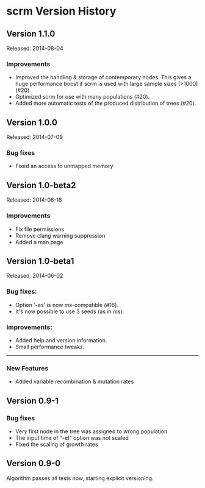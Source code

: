 scrm Version History
========================

Version 1.1.0
------------------------
Released: 2014-08-04

### Improvements
+ Improved the handling & storage of contemporary nodes. This gives a huge
  performance boost if scrm is used with large sample sizes (>1000) (#20). 
+ Optimized scrm for use with many populations (#20). 
+ Added more automatic tests of the produced distribution of trees (#20).



Version 1.0.0 
------------------------
Released: 2014-07-09

### Bug fixes
+ Fixed an access to unmapped memory



Version 1.0-beta2
------------------------
Released: 2014-06-18

### Improvements
+ Fix file permissions
+ Remove clang warning suppression
+ Added a man page



Version 1.0-beta1
------------------------
Released: 2014-06-02

### Bug fixes:
+ Option '-es' is now ms-compatible (#16).
+ It's now possible to use 3 seeds (as in ms).

### Improvements:
+ Added help and version information.
+ Small performance tweaks.




------------------------

### New Features
+ Added variable recombination & mutation rates



Version 0.9-1
------------------------

### Bug fixes
+ Very first node in the tree was assigned to wrong population
+ The input time of "-eI" option was not scaled
+ Fixed the scaling of growth rates



Version 0.9-0
------------------------

Algorithm passes all tests now, starting explicit versioning.
